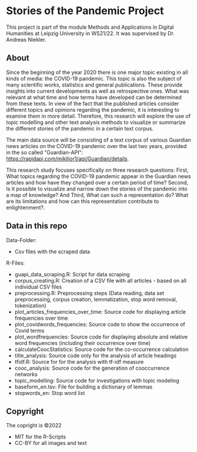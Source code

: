 # Stories of the Pandemic Project

This project is part of the module Methods and Applications in Digital Humanities at Leipzig University in WS21/22. It was supervised by Dr. Andreas Niekler. 

## About
Since the beginning of the year 2020 there is one major topic existing in all kinds of media: the COVID-19 pandemic. This topic is also the subject of many scientific works, statistics and general publications. These provide insights into current developments as well as retrospective ones. What was relevant at what time and how terms have developed can be determined from these texts. In view of the fact that the published articles consider different topics and opinions regarding the pandemic, it is interesting to examine them in more detail. Therefore, this research will explore the use of topic modelling and other text analysis methods to visualize or summarize the different stories of the pandemic in a certain text corpus. 

The main data source will be consisting of a text corpus of various Guardian news articles on the COVID-19 pandemic over the last two years, provided in the so called "Guardian-API": https://rapidapi.com/mikilior1/api/Guardian/details. 

This research study focuses specifically on three research questions: First, What topics regarding the COVID-19 pandemic appear in the Guardian news articles and how have they changed over a certain period of time? Second, Is it possible to visualize and narrow down the stories of the pandemic into a map of knowledge? And Third, What can such a representation do? What are its limitations and how can this representation contribute to enlightenment?. 


## Data in this repo

Data-Folder: <br>
* Csv files with the scraped data

R-Files:<br>
* guapi_data_scraping.R: Script for data scraping <br>
* corpus_creating.R: Creation of a CSV file with all articles - based on all individual CSV files <br>
* preprocessing.R: Preprocessing steps (Data reading, data set preprocessing, corpus creation, lemmatization, stop word removal, tokenization) <br>
* plot_articles_frequencies_over_time: Source code for displaying article frequencies over time <br>
* plot_covidwords_frequencies: Source code to show the occurrence of Covid terms <br>
* plot_wordfrequencies: Source code for displaying absolute and relative word frequencies (including their occurrence over time) <br>
* calculateCoocStatistics: Source code for the co-occurrence calculation <br>
* title_analysis: Source code only for the analysis of article headings <br>
* tfidf.R: Source for for the analysis with tf-idf measure <br>
* cooc_analysis: Source code for the generation of cooccurrence networks <br>
* topic_modelling: Source code for investigations with topic modeling <br>
* baseform_en.tsv: File for building a dictionary of lemmas <br>
* stopwords_en: Stop word list <br>

## Copyright

The copright is ©2022
* MIT for the R-Scripts
* CC-BY for all images and text
